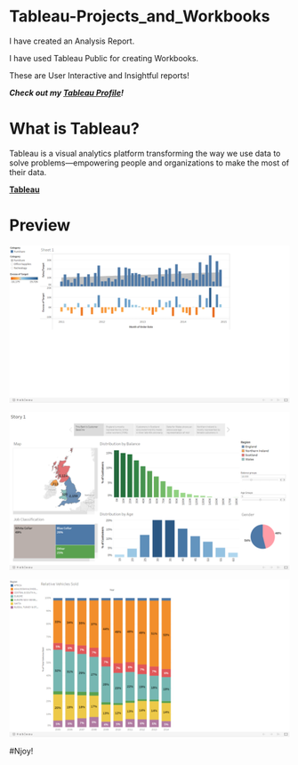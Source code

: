 # Tableau-Projects_and_Workbooks

I have created an Analysis Report.

I have used Tableau Public for creating Workbooks.

These are User Interactive and Insightful reports!

***Check out my [Tableau Profile](https://public.tableau.com/app/profile/anurag.toshniwal)!***

# What is Tableau? 

Tableau is a visual analytics platform transforming the way we use data to solve problems—empowering people and organizations to make the most of their data.

**[Tableau](https://www.tableau.com/why-tableau/what-is-tableau)**

# Preview

![Image1](https://github.com/Anuragtsl/Tableau-Projects_and_Workbooks/blob/main/Images/1.png)

![Image2](https://github.com/Anuragtsl/Tableau-Projects_and_Workbooks/blob/main/Images/2.png)

![Image3](https://github.com/Anuragtsl/Tableau-Projects_and_Workbooks/blob/main/Images/3.png)


#Njoy!
